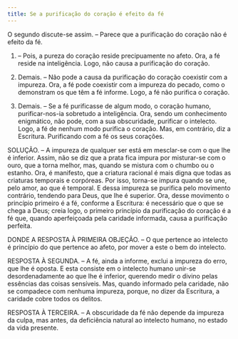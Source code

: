 ```yaml
---
title: Se a purificação do coração é efeito da fé
---
```


O segundo discute-se assim. – Parece que a purificação do coração não é efeito da fé.  

1. – Pois, a pureza do coração reside precipuamente no afeto. Ora, a fé reside na inteligência. Logo, não causa a purificação do coração.  

2. Demais. – Não pode a causa da purificação do coração coexistir com a impureza. Ora, a fé pode coexistir com a impureza do pecado, como o demonstram os que têm a fé informe. Logo, a fé não purifica o coração.  

3. Demais. – Se a fé purificasse de algum modo, o coração humano, purificar-nos-ia sobretudo a inteligência. Ora, sendo um conhecimento enigmático, não pode, com a sua obscuridade, purificar o intelecto. Logo, a fé de nenhum modo purifica o coração.  Mas, em contrário, diz a Escritura. Purificando com a fé os seus corações.  

SOLUÇÃO. – A impureza de qualquer ser está em mesclar-se com o que lhe é inferior. Assim, não se diz que a prata fica impura por misturar-se com o ouro, que a torna melhor, mas, quando se mistura com o chumbo ou o estanho. Ora, é manifesto, que a criatura racional é mais digna que todas as criaturas temporais e corpóreas. Por isso, torna-se impura quando se une, pelo amor, ao que é temporal. E dessa impureza se purifica pelo movimento contrário, tendendo para Deus, que lhe é superior. Ora, desse movimento o princípio primeiro é a fé, conforme a Escritura: é necessário que o que se chega a Deus; creia logo, o primeiro princípio da purificação do coração é a fé que, quando aperfeiçoada pela caridade informada, causa a purificação perfeita.  

DONDE A RESPOSTA À PRIMEIRA OBJEÇÃO. – O que pertence ao intelecto é princípio do que pertence ao afeto, por mover a este o bem do intelecto.  

RESPOSTA À SEGUNDA. – A fé, ainda a informe, exclui a impureza do erro, que lhe é oposta. E esta consiste em o intelecto humano unir-se desordenadamente ao que lhe é inferior, querendo medir o divino pelas essências das coisas sensíveis. Mas, quando informado pela caridade, não se compadece com nenhuma impureza, porque, no dizer da Escritura, a caridade cobre todos os delitos.  

RESPOSTA À TERCEIRA. – A obscuridade da fé não depende da impureza da culpa, mas antes, da deficiência natural ao intelecto humano, no estado da vida presente.